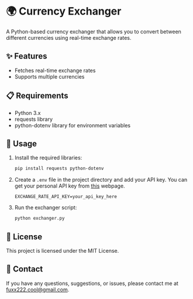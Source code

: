 
# 🌍 Currency Exchanger

A Python-based currency exchanger that allows you to convert between different currencies using real-time exchange rates.

## ✨ Features

- Fetches real-time exchange rates
- Supports multiple currencies

## 📋 Requirements

- Python 3.x
- requests library
- python-dotenv library for environment variables

## 🚀 Usage

1. Install the required libraries:

   ```bash
   pip install requests python-dotenv
   ```

2. Create a `.env` file in the project directory and add your API key. You can get your personal API key from [this](https://www.exchangerate-api.com/) webpage.

   ```dotenv
   EXCHANGE_RATE_API_KEY=your_api_key_here
   ```

3. Run the exchanger script:

   ```bash
   python exchanger.py
   ```

## 📄 License

This project is licensed under the MIT License.

## 📧 Contact

If you have any questions, suggestions, or issues, please contact me at fuxx222.cool@gmail.com.